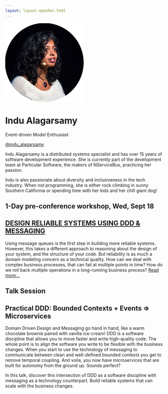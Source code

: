 ```yaml
---
layout: layout-speaker.html
---
```

<div class="container section featured-speaker">
  <div class="row">
    <div class="col-xs-12 col-sm-2 img-container">
      <img class="speaker-page-img" src="../img/speakers/Indu-Alagarsamy-ON.png">
    </div>
    <div class="col-xs-12 col-sm-10 copy-container">
      <h1 class="speaker-header">Indu Alagarsamy</h1>
      <span class="speaker-subtitle">Event-driven Model Enthusiast</span>
      <p><a class="speaker-handle" href="https://twitter.com/indu_alagarsamy" target="_blank">@indu_alagarsamy</a></p>
      <p>Indu Alagarsamy is a distributed systems specialist and has over 15 years of software development experience. She is currently part of the development team at Particular Software, the makers of NServiceBus, practicing her passion.</p>
      <p>Indu is also passionate about diversity and inclusiveness in the tech industry. When not programming, she is either rock climbing in sunny Southern California or spending time with her kids and her chill giant dog!</p>
      <h2>1-Day pre-conference workshop, Wed, Sept 18</h2>
      <h2><a href="../workshops/design-reliable-systems-using-ddd-and-messaging.html">DESIGN RELIABLE SYSTEMS USING DDD & MESSAGING</a></h2>
      <p>Using message queues is the first step in building more reliable systems. However, this takes a different approach to reasoning about the design of your system, and the structure of your code. But reliability is as much a domain modeling concern as a technical quality. How can we deal with complex business processes, that can fail at multiple points in time? How do we roll back multiple operations in a long-running business process? <a href="../workshops/design-reliable-systems-using-ddd-and-messaging.html">Read more...</a></p>
      <h2>Talk Session</h2>
      <h2 class="gold">Practical DDD: Bounded Contexts + Events => Microservices</h2>
      <p>Domain Driven Design and Messaging go hand in hand, like a warm chocolate brownie paired with vanilla ice-cream! DDD is a software discipline that allows you to move faster and write high-quality code. The whole point is to align the software you write to be flexible with the business changes. When you start to use the technology of messaging to communicate between clean and well-defined bounded contexts you get to remove temporal coupling. And voila, you now have microservices that are built for autonomy from the ground up. Sounds perfect?</p>
      <p>In this talk, discover this intersection of DDD as a software discipline with messaging as a technology counterpart. Build reliable systems that can scale with the business changes.</p>
    </div>
  </div>
</div>